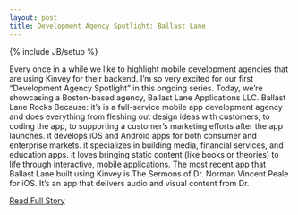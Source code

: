 ```yaml
---
layout: post
title: Development Agency Spotlight: Ballast Lane
---
```

{% include JB/setup %}<p>  Every once in a while we like to highlight mobile development agencies that are using Kinvey for their backend.  I’m so very excited for our first “Development Agency Spotlight” in this ongoing series.  Today, we’re showcasing a Boston-based agency, Ballast Lane Applications LLC.  Ballast Lane Rocks Because:
 it’s is a full-service mobile app development agency and does everything from fleshing out design ideas with customers, to coding the app, to supporting a customer’s marketing efforts after the app launches.  it develops iOS and Android apps for both consumer and enterprise markets.  it specializes in building media, financial services, and education apps.  it loves bringing static content (like books or theories) to life through interactive, mobile applications.  The most recent app that Ballast Lane built using Kinvey is The Sermons of Dr.  Norman Vincent Peale for iOS.  It’s an app that delivers audio and visual content from Dr.<br />
<p><a href="http://kinveyposts.wordpress.com/2013/01/23/dev-shop-spotlight-ballast-lane/">Read Full Story</a></p>
